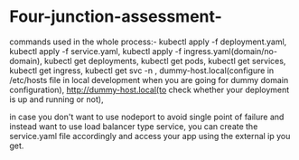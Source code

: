 # Four-junction-assessment-
commands used in the whole process:-
kubectl apply -f deployment.yaml,
kubectl apply -f service.yaml,
kubectl apply -f ingress.yaml(domain/no-domain),
kubectl get deployments,
kubectl get pods,
kubectl get services,
kubectl get ingress,
kubectl get svc -n <namespace-of-ingress-controller>,
<ingress-controller-ip> dummy-host.local(configure in /etc/hosts file in local development when you are going for dummy domain configuration),
http://dummy-host.local(to check whether your deployment is up and running or not),


in case you don't want to use nodeport to avoid single point of failure and instead want to use load balancer type service, you can create the service.yaml file accordingly and access your app using the external ip you get.

